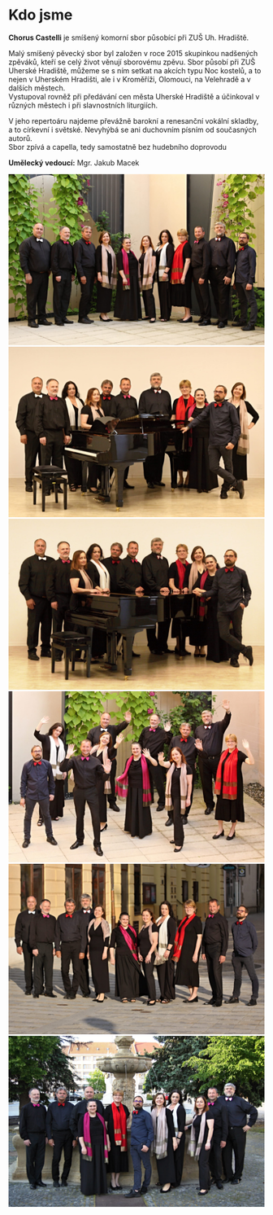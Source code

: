 # Kdo jsme

**Chorus Castelli** je smíšený komorní sbor působící při ZUŠ Uh. Hradiště.

Malý smíšený pěvecký sbor byl založen v roce 2015 skupinkou nadšených zpěváků, kteří se celý život věnují sborovému zpěvu.
Sbor působí při ZUŠ Uherské Hradiště, můžeme se s ním setkat na akcích typu Noc kostelů, a to nejen v Uherském Hradišti, ale i v Kroměříži, Olomouci, na Velehradě a v dalších městech. \
Vystupoval rovněž při předávání cen města Uherské Hradiště a účinkoval v různých městech i při slavnostních liturgiích.

V jeho repertoáru najdeme převážně barokní a renesanční vokální skladby, a to církevní i světské. Nevyhýbá se ani duchovním písním od současných autorů. \
Sbor zpívá a capella, tedy samostatně bez hudebního doprovodu

**Umělecký vedoucí:** Mgr. Jakub Macek

![Foto 1](foto/profifoto_01.jpeg)
![Foto 2](foto/profifoto_02.jpeg)
![Foto 3](foto/profifoto_03.jpeg)
![Foto 4](foto/profifoto_04.jpeg)
![Foto 5](foto/profifoto_05.jpeg)
![Foto 6](foto/profifoto_06.jpeg)